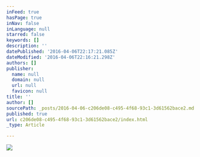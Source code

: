 ```yaml
---
inFeed: true
hasPage: true
inNav: false
inLanguage: null
starred: false
keywords: []
description: ''
datePublished: '2016-04-06T22:17:21.085Z'
dateModified: '2016-04-06T22:16:21.298Z'
authors: []
publisher:
  name: null
  domain: null
  url: null
  favicon: null
title: ''
author: []
sourcePath: _posts/2016-04-06-c206de08-c495-4f68-93c1-3d61562bace2.md
published: true
url: c206de08-c495-4f68-93c1-3d61562bace2/index.html
_type: Article

---
```

![](https://the-grid-user-content.s3-us-west-2.amazonaws.com/1107549f-893e-42d9-8431-031030be2a4d.jpg)
